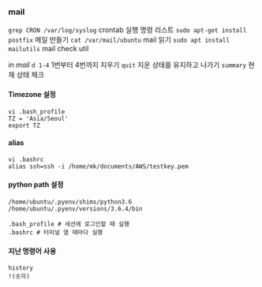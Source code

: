 ### mail
`grep CRON /var/log/syslog` crontab 실행 명령 리스트
`sudo apt-get install postfix` 메일 만들기
`cat /var/mail/ubuntu` mail 읽기
`sudo apt install mailutils` mail check util

*in mail*
`d 1-4` 1번부터 4번까지 지우기
`quit` 지운 상태를 유지하고 나가기
`summary` 현재 상태 체크

#### Timezone  설정
```
vi .bash_profile
TZ = 'Asia/Seoul'
export TZ
```
#### alias
```
vi .bashrc
alias ssh=ssh -i /home/mk/documents/AWS/testkey.pem
```

#### python path 설정
```
/home/ubuntu/.pyenv/shims/python3.6
/home/ubuntu/.pyenv/versions/3.6.4/bin
```

```
.bash_profile # 세션에 로그인할 때 실행
.bashrc # 터미널 열 때마다 실행
```
#### 지난 명령어 사용
```
history
!(숫자)
```
